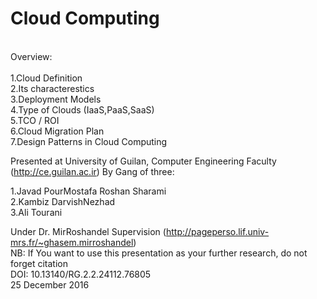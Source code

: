 # Cloud Computing 
<br>
Overview:<br><br>
1.Cloud Definition<br>
2.Its characterestics<br>
3.Deployment Models<br>
4.Type of Clouds (IaaS,PaaS,SaaS)<br>
5.TCO / ROI<br>
6.Cloud Migration Plan<br>
7.Design Patterns in Cloud Computing<br>


Presented at University of Guilan, Computer Engineering Faculty (http://ce.guilan.ac.ir) By Gang of three:

1.Javad PourMostafa Roshan Sharami<br>
2.Kambiz DarvishNezhad<br>
3.Ali Tourani

Under Dr. MirRoshandel Supervision (http://pageperso.lif.univ-mrs.fr/~ghasem.mirroshandel)
<br>
NB: If You want to use this presentation as your further research, do not forget citation 
<br>
DOI: 10.13140/RG.2.2.24112.76805
<br>
25 December 2016
